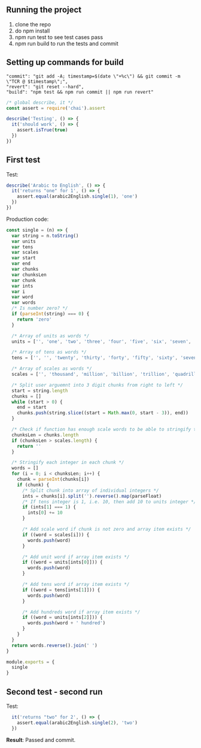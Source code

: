 ## Running the project
1. clone the repo
2. do npm install
3. npm run test to see test cases pass
4. npm run build to run the tests and commit

## Setting up commands for build

    "commit": "git add -A; timestamp=$(date \"+%c\") && git commit -m \"TCR @ $timestamp\";",
    "revert": "git reset --hard",
    "build": "npm test && npm run commit || npm run revert"

```javascript
/* global describe, it */
const assert = require('chai').assert

describe('Testing', () => {
  it('should work', () => {
    assert.isTrue(true)
  })
})
```

## First test
Test:

```javascript
describe('Arabic to English', () => {
  it('returns "one" for 1', () => {
    assert.equal(arabic2English.single(1), 'one')
  })
})
```

Production code:
```javascript
const single = (n) => {
  var string = n.toString()
  var units
  var tens
  var scales
  var start
  var end
  var chunks
  var chunksLen
  var chunk
  var ints
  var i
  var word
  var words
  /* Is number zero? */
  if (parseInt(string) === 0) {
    return 'zero'
  }

  /* Array of units as words */
  units = ['', 'one', 'two', 'three', 'four', 'five', 'six', 'seven', 'eight', 'nine', 'ten', 'eleven', 'twelve', 'thirteen', 'fourteen', 'fifteen', 'sixteen', 'seventeen', 'eighteen', 'nineteen']

  /* Array of tens as words */
  tens = ['', '', 'twenty', 'thirty', 'forty', 'fifty', 'sixty', 'seventy', 'eighty', 'ninety']

  /* Array of scales as words */
  scales = ['', 'thousand', 'million', 'billion', 'trillion', 'quadrillion', 'quintillion', 'sextillion', 'septillion', 'octillion', 'nonillion', 'decillion', 'undecillion', 'duodecillion', 'tredecillion', 'quatttuor-decillion', 'quindecillion', 'sexdecillion', 'septen-decillion', 'octodecillion', 'novemdecillion', 'vigintillion', 'centillion']

  /* Split user arguemnt into 3 digit chunks from right to left */
  start = string.length
  chunks = []
  while (start > 0) {
    end = start
    chunks.push(string.slice((start = Math.max(0, start - 3)), end))
  }

  /* Check if function has enough scale words to be able to stringify the user argument */
  chunksLen = chunks.length
  if (chunksLen > scales.length) {
    return ''
  }

  /* Stringify each integer in each chunk */
  words = []
  for (i = 0; i < chunksLen; i++) {
    chunk = parseInt(chunks[i])
    if (chunk) {
      /* Split chunk into array of individual integers */
      ints = chunks[i].split('').reverse().map(parseFloat)
      /* If tens integer is 1, i.e. 10, then add 10 to units integer */
      if (ints[1] === 1) {
        ints[0] += 10
      }

      /* Add scale word if chunk is not zero and array item exists */
      if ((word = scales[i])) {
        words.push(word)
      }

      /* Add unit word if array item exists */
      if ((word = units[ints[0]])) {
        words.push(word)
      }

      /* Add tens word if array item exists */
      if ((word = tens[ints[1]])) {
        words.push(word)
      }

      /* Add hundreds word if array item exists */
      if ((word = units[ints[2]])) {
        words.push(word + ' hundred')
      }
    }
  }
  return words.reverse().join(' ')
}

module.exports = {
  single
}

```

## Second test - second run
Test:

```javascript
  it('returns "two" for 2', () => {
    assert.equal(arabic2English.single(2), 'two')
  })

```

**Result**: Passed and commit.